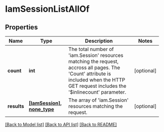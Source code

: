 # IamSessionListAllOf

## Properties
Name | Type | Description | Notes
------------ | ------------- | ------------- | -------------
**count** | **int** | The total number of &#39;iam.Session&#39; resources matching the request, accross all pages. The &#39;Count&#39; attribute is included when the HTTP GET request includes the &#39;$inlinecount&#39; parameter. | [optional] 
**results** | [**[IamSession], none_type**](IamSession.md) | The array of &#39;iam.Session&#39; resources matching the request. | [optional] 

[[Back to Model list]](../README.md#documentation-for-models) [[Back to API list]](../README.md#documentation-for-api-endpoints) [[Back to README]](../README.md)


